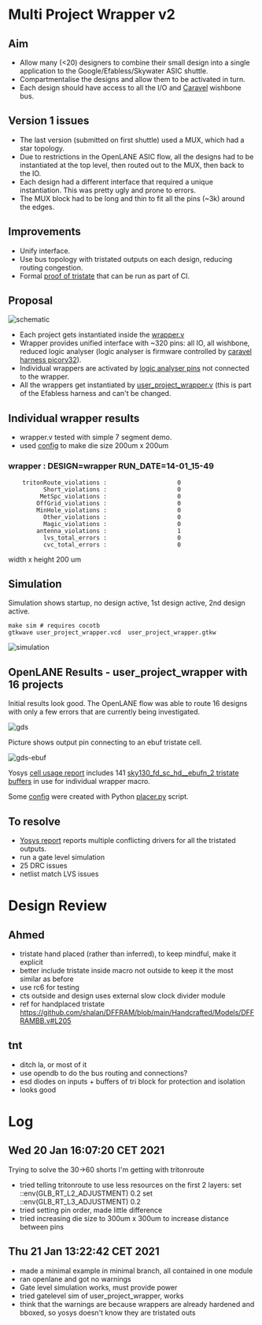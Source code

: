 # Multi Project Wrapper v2

## Aim

* Allow many (<20) designers to combine their small design into a single application to the Google/Efabless/Skywater ASIC  shuttle.
* Compartmentalise the designs and allow them to be activated in turn.
* Each design should have access to all the I/O and [Caravel](https://github.com/efabless/caravel) wishbone bus.

## Version 1 issues

* The last version (submitted on first shuttle) used a MUX, which had a star topology. 
* Due to restrictions in the OpenLANE ASIC flow, all the designs had to be instantiated at the top level, then routed out to the MUX, then back to the IO.
* Each design had a different interface that required a unique instantiation. This was pretty ugly and prone to errors. 
* The MUX block had to be long and thin to fit all the pins (~3k) around the edges.

## Improvements

* Unify interface.
* Use bus topology with tristated outputs on each design, reducing routing congestion.
* Formal [proof of tristate](properties.v) that can be run as part of CI.

## Proposal

![schematic](docs/mph.jpg)

* Each project gets instantiated inside the [wrapper.v](wrapper.v)
* Wrapper provides unified interface with ~320 pins: all IO, all wishbone, reduced logic analyser (logic analyser is firmware controlled by [caravel harness picorv32](https://github.com/efabless/caravel)).
* Individual wrappers are activated by [logic analyser pins](https://github.com/mattvenn/tristate-test/blob/ee7369ed6f704a73b9106e8bdbadb4eda9e9325b/user_project_wrapper.v#L133) not connected to the wrapper.
* All the wrappers get instantiated by [user_project_wrapper.v](user_project_wrapper.v) (this is part of the Efabless harness and can't be changed.

## Individual wrapper results

* wrapper.v tested with simple 7 segment demo. 
* used [config](configs/wrapper/config.tcl) to make die size 200um x 200um

### wrapper : DESIGN=wrapper RUN_DATE=14-01_15-49

        tritonRoute_violations :                    0
              Short_violations :                    0
             MetSpc_violations :                    0
            OffGrid_violations :                    0
            MinHole_violations :                    0
              Other_violations :                    0
              Magic_violations :                    0
            antenna_violations :                    1
              lvs_total_errors :                    0
              cvc_total_errors :                    0

width x height 200 um

## Simulation

Simulation shows startup, no design active, 1st design active, 2nd design active.

    make sim # requires cocotb
    gtkwave user_project_wrapper.vcd  user_project_wrapper.gtkw

![simulation](docs/simulation.png)

## OpenLANE Results - user_project_wrapper with 16 projects 

Initial results look good. The OpenLANE flow was able to route 16 designs with only a few errors that are currently being investigated.

![gds](docs/gds.png)

Picture shows output pin connecting to an ebuf tristate cell.

![gds-ebuf](docs/ebuf-gds.png)

Yosys [cell usage report](docs/yosys_2.stat.rpt) includes 141 [sky130_fd_sc_hd__ebufn_2 tristate buffers](https://antmicro-skywater-pdk-docs.readthedocs.io/en/86-cell_cross_index/contents/libraries/sky130_fd_sc_hd/cells/ebufn/README.html) in use for individual wrapper macro.

Some [config](configs/user_project_wrapper) were created with Python [placer.py](configs/user_project_wrapper/placer.py) script.

## To resolve

* [Yosys report](docs/yosys_.chk.rpt) reports multiple conflicting drivers for all the tristated outputs.
* run a gate level simulation
* 25 DRC issues
* netlist match LVS issues

# Design Review

## Ahmed

* tristate hand placed (rather than inferred), to keep mindful, make it explicit
* better include tristate inside macro not outside to keep it the most similar as before
* use rc6 for testing
* cts outside and design uses external slow clock divider module
* ref for handplaced tristate https://github.com/shalan/DFFRAM/blob/main/Handcrafted/Models/DFFRAMBB.v#L205

## tnt

* ditch la, or most of it
* use opendb to do the bus routing and connections?
* esd diodes on inputs + buffers of tri block for protection and isolation
* looks good

# Log

## Wed 20 Jan 16:07:20 CET 2021

Trying to solve the 30->60 shorts I'm getting with tritonroute

* tried telling tritonroute to use less resources on the first 2 layers:
    set ::env(GLB_RT_L2_ADJUSTMENT) 0.2
    set ::env(GLB_RT_L3_ADJUSTMENT) 0.2
* tried setting pin order, made little difference
* tried increasing die size to 300um x 300um to increase distance between pins

## Thu 21 Jan 13:22:42 CET 2021

* made a minimal example in minimal branch, all contained in one module
* ran openlane and got no warnings
* Gate level simulation works, must provide power
* tried gatelevel sim of user_project_wrapper, works
* think that the warnings are because wrappers are already hardened and bboxed, so yosys doesn't know they are tristated outs
